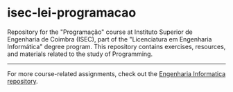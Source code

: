 # isec-lei-programacao
Repository for the "Programação" course at Instituto Superior de Engenharia de Coimbra (ISEC), part of the "Licenciatura em Engenharia Informática" degree program. This repository contains exercises, resources, and materials related to the study of Programming.


-----

 For more course-related assignments, check out the [Engenharia Informatica repository](https://github.com/danielmribeiro/engenharia-informatica).
